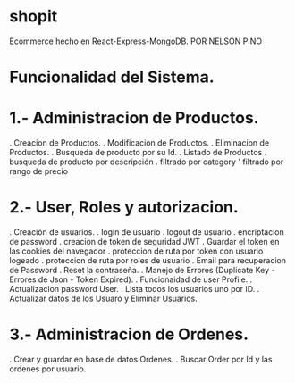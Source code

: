 # shopit
Ecommerce hecho en React-Express-MongoDB.
POR NELSON PINO

Funcionalidad del Sistema.
==========================

1.- Administracion de Productos.
================================

. Creacion de Productos.
. Modificacion de Productos.
. Eliminacion de Productos.
. Busqueda de producto por su Id.
. Listado de Productos
. busqueda de producto por descripción
. filtrado por category
' filtrado por rango de precio

2.- User, Roles y autorizacion.
===============================
. Creación de usuarios.
. login de usuario
. logout de usuario
. encriptacion de password
. creacion de token de seguridad JWT
. Guardar el token en las cookies del navegador
. proteccion de ruta por token con usuario logeado
. proteccion de ruta por roles de usuario
. Email para recuperacion de Password
. Reset la contraseña.
. Manejo de Errores (Duplicate Key - Errores de Json - Token Expired).
. Funcionaidad de user Profile.
. Actualizacion password User.
. Lista todos los usuarios  uno por ID.
. Actualizar datos de los Usuaro y Eliminar Usuarios.

3.- Administracion de Ordenes.
==============================
. Crear y guardar en base de datos Ordenes.
. Buscar Order por Id y las ordenes por usuario.
